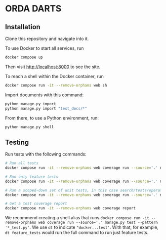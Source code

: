 # ORDA DARTS

## Installation

Clone this repository and navigate into it.

To use Docker to start all services, run

```sh
docker compose up
```

Then visit <http://localhost:8000> to see the site.

To reach a shell within the Docker container, run

```sh
docker compose run -it --remove-orphans web sh
```

Import documents with this command:

```sh
python manage.py import
python manage.py import "test_docs/*"
```

From there, to use a Python environment, run:

```sh
python manage.py shell
```

## Testing

Run tests with the following commands:

```sh
# Run all tests
docker compose run -it --remove-orphans web coverage run --source='.' manage.py test --pattern '*_test.py'

# Run only feature tests
docker compose run -it --remove-orphans web coverage run --source='.' manage.py test --pattern '*_test.py' feature_tests

# Run a scoped-down set of unit tests, in this case search/tests/operations/*.py
docker compose run -it --remove-orphans web coverage run --source='.' manage.py test --pattern '*_test.py' search.tests.operations

# Get a test coverage report
docker compose run -it --remove-orphans web coverage report
```

We recommend creating a shell alias that runs `docker compose run -it --remove-orphans web coverage run --source='.' manage.py test --pattern '*_test.py'`. We use `dt` to indicate `"docker...test"`. With that, for example, `dt feature_tests` would run the full command to run just feature tests.
